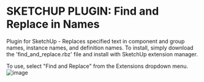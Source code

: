 # SKETCHUP PLUGIN: Find and Replace in Names
Plugin for SketchUp - Replaces specified text in component and group names, instance names, and definition names.
To install, simply download the 'find_and_replace.rbz' file and install with SketchUp extension manager.

To use, select "Find and Replace" from the Extensions dropdown menu.
![image](https://github.com/user-attachments/assets/2163957e-1473-44c1-b564-872e74d87d88)

